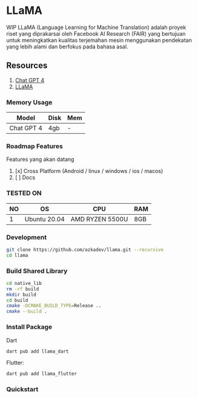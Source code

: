 # LLaMA

WIP LLaMA (Language Learning for Machine Translation) adalah proyek riset yang diprakarsai oleh Facebook AI Research (FAIR) yang bertujuan untuk meningkatkan kualitas terjemahan mesin menggunakan pendekatan yang lebih alami dan berfokus pada bahasa asal.

## Resources

1. [Chat GPT 4](https://github.com/nomic-ai/gpt4all)
2. [LLaMA](https://github.com/facebookresearch/llama)

### Memory Usage

| Model      | Disk | Mem |
|------------|------|-----|
| Chat GPT 4 | 4gb  | -   |

### Roadmap Features

Features yang akan datang

1. [x] Cross Platform (Android / linux / windows / ios / macos)
2. [ ] Docs

### TESTED ON

| NO | OS                                   | CPU             | RAM     |
|----|--------------------------------------|-----------------|---------|
| 1  | Ubuntu 20.04                         | AMD RYZEN 5500U | 8GB     |


### Development


```bash
git clone https://github.com/azkadev/llama.git --recursive
cd llama
```


### Build Shared Library

```bash
cd native_lib
rm -rf build
mkdir build
cd build
cmake -DCMAKE_BUILD_TYPE=Release ..
cmake --build .
```


### Install Package

Dart

```bash
dart pub add llama_dart
```

Flutter:

```bash
dart pub add llama_flutter
```


### Quickstart


```dart


```